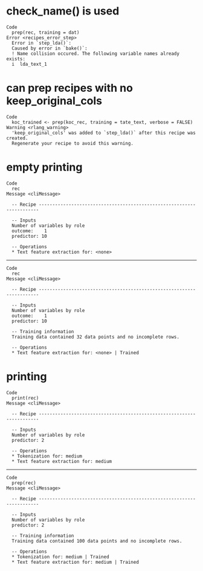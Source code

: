 # check_name() is used

    Code
      prep(rec, training = dat)
    Error <recipes_error_step>
      Error in `step_lda()`:
      Caused by error in `bake()`:
      ! Name collision occured. The following variable names already exists:
      i  lda_text_1

# can prep recipes with no keep_original_cols

    Code
      koc_trained <- prep(koc_rec, training = tate_text, verbose = FALSE)
    Warning <rlang_warning>
      'keep_original_cols' was added to `step_lda()` after this recipe was created.
      Regenerate your recipe to avoid this warning.

# empty printing

    Code
      rec
    Message <cliMessage>
      
      -- Recipe ----------------------------------------------------------------------
      
      -- Inputs 
      Number of variables by role
      outcome:    1
      predictor: 10
      
      -- Operations 
      * Text feature extraction for: <none>

---

    Code
      rec
    Message <cliMessage>
      
      -- Recipe ----------------------------------------------------------------------
      
      -- Inputs 
      Number of variables by role
      outcome:    1
      predictor: 10
      
      -- Training information 
      Training data contained 32 data points and no incomplete rows.
      
      -- Operations 
      * Text feature extraction for: <none> | Trained

# printing

    Code
      print(rec)
    Message <cliMessage>
      
      -- Recipe ----------------------------------------------------------------------
      
      -- Inputs 
      Number of variables by role
      predictor: 2
      
      -- Operations 
      * Tokenization for: medium
      * Text feature extraction for: medium

---

    Code
      prep(rec)
    Message <cliMessage>
      
      -- Recipe ----------------------------------------------------------------------
      
      -- Inputs 
      Number of variables by role
      predictor: 2
      
      -- Training information 
      Training data contained 100 data points and no incomplete rows.
      
      -- Operations 
      * Tokenization for: medium | Trained
      * Text feature extraction for: medium | Trained

